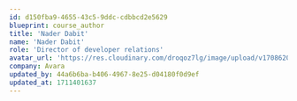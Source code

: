 ```yaml
---
id: d150fba9-4655-43c5-9ddc-cdbbcd2e5629
blueprint: course_author
title: 'Nader Dabit'
name: 'Nader Dabit'
role: 'Director of developer relations'
avatar_url: 'https://res.cloudinary.com/droqoz7lg/image/upload/v1708620482/authors/auth2_yriysu.jpg'
company: Avara
updated_by: 44a6b6ba-b406-4967-8e25-d04180f0d9ef
updated_at: 1711401637
---
```

